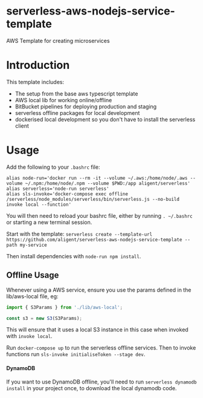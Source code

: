 # serverless-aws-nodejs-service-template
AWS Template for creating microservices

# Introduction

This template includes:

- The setup from the base aws typescript template
- AWS local lib for working online/offline
- BitBucket pipelines for deploying production and staging
- serverless offline packages for local development
- dockerised local development so you don't have to install the serverless client

# Usage

Add the following to your `.bashrc` file:

```
alias node-run='docker run --rm -it --volume ~/.aws:/home/node/.aws --volume ~/.npm:/home/node/.npm --volume $PWD:/app aligent/serverless'
alias serverless='node-run serverless'
alias sls-invoke='docker-compose exec offline /serverless/node_modules/serverless/bin/serverless.js --no-build invoke local --function'
```

You will then need to reload your bashrc file, either by running `. ~/.bashrc` or starting a new terminal session.

Start with the template: `serverless create --template-url https://github.com/aligent/serverless-aws-nodejs-service-template --path my-service`

Then install dependencies with `node-run npm install`.

## Offline Usage

Whenever using a AWS service, ensure you use the params defined in the lib/aws-local file, eg:

```typescript
import { S3Params } from './lib/aws-local';

const s3 = new S3(S3Params);
```

This will ensure that it uses a local S3 instance in this case when invoked with `invoke local`.

Run `docker-compose up` to run the serverless offline services. Then to invoke functions 
run `sls-invoke initialiseToken --stage dev`.

#### DynamoDB ####

If you want to use DynamoDB offline, you'll need to run `serverless dynamodb install` in your project once, to
download the local dynamodb code.